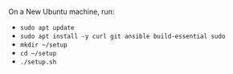 On a New Ubuntu machine, run:

* `sudo apt update`
* `sudo apt install -y curl git ansible build-essential sudo`
* `mkdir ~/setup`
* `cd ~/setup`
* `./setup.sh`
